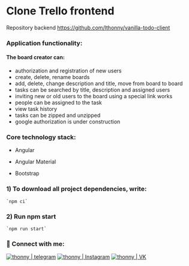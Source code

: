 # Clone Trello frontend
Repository backend https://github.com/lthonny/vanilla-todo-client

### Application functionality:
#### The board creator can: 
- authorization and registration of new users 
- create, delete, rename boards
- add, delete, change description and title, move from board to board
- tasks can be searched by title, description and assigned users
- inviting new or old users to the board using a special link works
- people can be assigned to the task
- view task history
- tasks can be zipped and unzipped
- google authorization is under construction


### Core technology stack:
 - Angular 

 - Angular Material

 - Bootstrap

### 1) To download all project dependencies, write:

    `npm ci`

### 2) Run npm start

    `npm run start`

### 🤝 Connect with me:

[<img alt="thonny | telegram" src="https://img.shields.io/badge/telegram-4680C2.svg?&style=for-the-badge&logo=telegram&logoColor=fff" />][telegram]
[<img alt="thonny | Instagram" src="https://img.shields.io/badge/instagram-E4405F.svg?&style=for-the-badge&logo=instagram&logoColor=fff" />][instagram]
[<img alt="thonny | VK" src="https://img.shields.io/badge/vk-4680C2.svg?&style=for-the-badge&logo=vk&logoColor=fff" />][vk]

[vk]: https://vk.com/thonny_v
[telegram]: https://t.me/thonnyDev
[instagram]: https://www.instagram.com/_th_vasiliy_/




